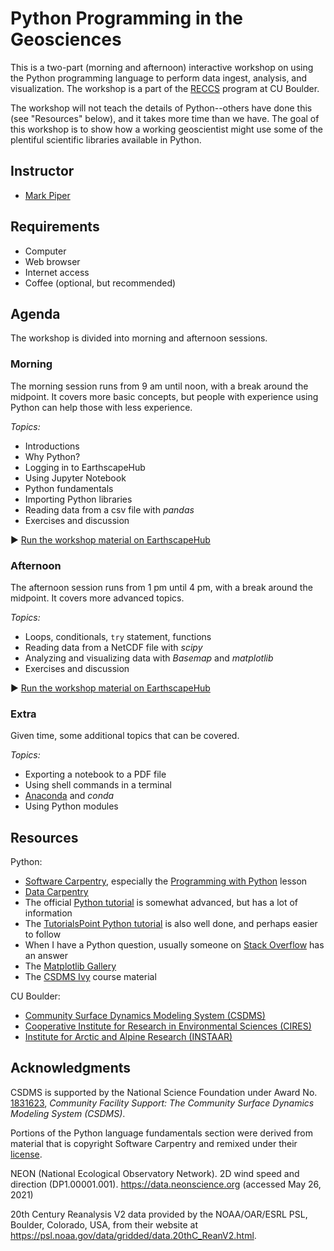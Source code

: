 # Python Programming in the Geosciences

This is a two-part (morning and afternoon) interactive workshop
on using the Python programming language
to perform data ingest, analysis, and visualization.
The workshop is a part of the [RECCS][reccs] program at CU Boulder.

The workshop will not teach the details of Python--others have done this (see "Resources" below),
and it takes more time than we have.
The goal of this workshop is to show how a working geoscientist
might use some of the plentiful scientific libraries available in Python.


## Instructor

* [Mark Piper](https://instaar.colorado.edu/people/mark-piper/)


## Requirements

* Computer
* Web browser
* Internet access
* Coffee (optional, but recommended)


## Agenda

The workshop is divided into morning and afternoon sessions.

### Morning

The morning session runs from 9 am until noon,
with a break around the midpoint.
It covers more basic concepts,
but people with experience using Python
can help those with less experience.

*Topics:*

* Introductions
* Why Python?
* Logging in to EarthscapeHub
* Using Jupyter Notebook
* Python fundamentals
* Importing Python libraries
* Reading data from a csv file with *pandas*
* Exercises and discussion

:arrow_forward: [Run the workshop material on EarthscapeHub][nbgitpuller-link]

### Afternoon

The afternoon session runs from 1 pm until 4 pm,
with a break around the midpoint.
It covers more advanced topics.

*Topics:*

* Loops, conditionals, `try` statement, functions
* Reading data from a NetCDF file with *scipy*
* Analyzing and visualizing data with *Basemap* and *matplotlib*
* Exercises and discussion

:arrow_forward: [Run the workshop material on EarthscapeHub][nbgitpuller-link]

### Extra

Given time,
some additional topics that can be covered.

*Topics:*

* Exporting a notebook to a PDF file
* Using shell commands in a terminal
* [Anaconda][anaconda] and *conda*
* Using Python modules


## Resources

Python:
* [Software Carpentry][swc], especially the [Programming with Python][swc-python] lesson
* [Data Carpentry][dc]
* The official [Python tutorial][python-tutorial] is somewhat advanced, but has a lot of information
* The [TutorialsPoint Python tutorial][tp-tutorial] is also well done, and perhaps easier to follow
* When I have a Python question, usually someone on [Stack Overflow][stack-overflow] has an answer
* The [Matplotlib Gallery][mpl-gallery]
* The [CSDMS Ivy][ivy] course material

CU Boulder:
* [Community Surface Dynamics Modeling System (CSDMS)][csdms]
* [Cooperative Institute for Research in Environmental Sciences (CIRES)][cires]
* [Institute for Arctic and Alpine Research (INSTAAR)][instaar]


## Acknowledgments

CSDMS is supported by the National Science Foundation
under Award No. [1831623][csdms-award],
*Community Facility Support: The Community Surface Dynamics Modeling System (CSDMS)*.

Portions of the Python language fundamentals section were derived
from material that is copyright Software Carpentry
and remixed under their [license][swc-license].

NEON (National Ecological Observatory Network). 2D wind speed and direction
(DP1.00001.001). https://data.neonscience.org (accessed May 26, 2021)

20th Century Reanalysis V2 data provided by the NOAA/OAR/ESRL PSL, Boulder, Colorado, USA,
from their website at https://psl.noaa.gov/data/gridded/data.20thC_ReanV2.html.

<!-- Links -->

[anaconda]: https://www.anaconda.com/
[cires]: https://cires.colorado.edu/
[csdms]: http://csdms.colorado.edu
[csdms-award]: https://nsf.gov/awardsearch/showAward?AWD_ID=1831623
[dc]: https://datacarpentry.org/
[instaar]: https://instaar.colorado.edu/
[ivy]: https://github.com/csdms/ivy
[mpl-gallery]: https://matplotlib.org/stable/gallery/index.html
[nbgitpuller-link]: https://explore.openearthscape.org/hub/user-redirect/git-pull?repo=https%3A%2F%2Fgithub.com%2Fcsdms%2Freccs&urlpath=lab%2Ftree%2Freccs%2Fnotebooks%2F0_overview.ipynb&branch=main
[python-tutorial]: https://docs.python.org/3/tutorial/
[reccs]: https://cires.colorado.edu/outreach/reccs
[swc]: https://software-carpentry.org/
[swc-license]: https://github.com/swcarpentry/python-novice-inflammation/blob/gh-pages/LICENSE.md
[swc-python]: https://swcarpentry.github.io/python-novice-inflammation/
[stack-overflow]: https://stackoverflow.com/
[tp-tutorial]: https://www.tutorialspoint.com/python/index.htm
